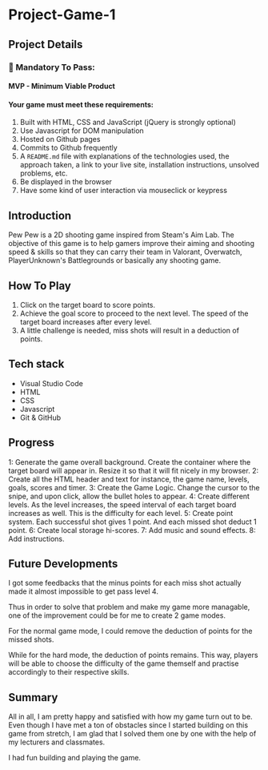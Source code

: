 # Project-Game-1
## Project Details

### &#x1F534; Mandatory To Pass:

#### MVP - Minimum Viable Product

#### Your game must meet these requirements:

1. Built with HTML, CSS and JavaScript (jQuery is strongly optional)
2. Use Javascript for DOM manipulation
3. Hosted on Github pages<br>
4. Commits to Github frequently<br>
5. A `README.md` file with explanations of the technologies used, the approach taken, a link to your live site, installation instructions, unsolved problems, etc.
6. Be displayed in the browser
7. Have some kind of user interaction via mouseclick or keypress


## Introduction
Pew Pew is a 2D shooting game inspired from Steam's Aim Lab. The objective of this game is to help gamers improve their aiming and shooting speed & skills so that they can carry their team in Valorant, Overwatch, PlayerUnknown's Battlegrounds or basically any shooting game.

## How To Play
1. Click on the target board to score points.
2. Achieve the goal score to proceed to the next level. The speed of the target board increases after every level.
3. A little challenge is needed, miss shots will result in a deduction of points.

## Tech stack
* Visual Studio Code
* HTML
* CSS
* Javascript
* Git & GitHub


## Progress
1: Generate the game overall background. Create the container where the target board will appear in. Resize it so that it will fit nicely in my browser. 
2: Create all the HTML header and text for instance, the game name, levels, goals, scores and timer.
3: Create the Game Logic. Change the cursor to the snipe, and upon click, allow the bullet holes to appear.
4: Create different levels. As the level increases, the speed interval of each target board increases as well. This is the difficulty for each level.
5: Create point system. Each successful shot gives 1 point. And each missed shot deduct 1 point. 
6: Create local storage hi-scores. 
7: Add music and sound effects. 
8: Add instructions.

## Future Developments
I got some feedbacks that the minus points for each miss shot actually made it almost impossible to get pass level 4. 

Thus in order to solve that problem and make my game more managable, one of the improvement could be for me to create 2 game modes. 

For the normal game mode, I could remove the deduction of points for the missed shots. 

While for the hard mode, the deduction of points remains. 
This way, players will be able to choose the difficulty of the game themself and practise accordingly to their respective skills.

## Summary 
All in all, I am pretty happy and satisfied with how my game turn out to be. Even though I have met a ton of obstacles since I started building on this game from stretch, I am glad that I solved them one by one with the help of my lecturers and classmates. 

I had fun building and playing the game.